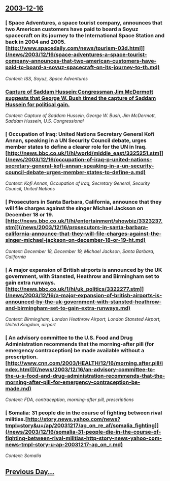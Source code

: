 ## [2003-12-16](/news/2003/12/16/index.md)

### [ Space Adventures, a space tourist company, announces that two American customers have paid to board a Soyuz spacecraft on its journey to the International Space Station and back in 2004 and 2005. [http://www.spacedaily.com/news/tourism-03d.html]](/news/2003/12/16/space-adventures-a-space-tourist-company-announces-that-two-american-customers-have-paid-to-board-a-soyuz-spacecraft-on-its-journey-to-th.md)
_Context: ISS, Soyuz, Space Adventures_

### [ Capture of Saddam Hussein:Congressman Jim McDermott suggests that George W. Bush timed the capture of Saddam Hussein for political gain. ](/news/2003/12/16/capture-of-saddam-hussein-pcongressman-jim-mcdermott-suggests-that-george-w-bush-timed-the-capture-of-saddam-hussein-for-political-gain.md)
_Context: Capture of Saddam Hussein, George W. Bush, Jim McDermott, Saddam Hussein, U.S. Congressional_

### [ Occupation of Iraq: United Nations Secretary General Kofi Annan, speaking in a UN Security Council debate, urges member states to define a clearer role for the UN in Iraq. [http://news.bbc.co.uk/1/hi/world/middle_east/3325251.stm]](/news/2003/12/16/occupation-of-iraq-p-united-nations-secretary-general-kofi-annan-speaking-in-a-un-security-council-debate-urges-member-states-to-define-a.md)
_Context: Kofi Annan, Occupation of Iraq, Secretary General, Security Council, United Nations_

### [ Prosecutors in Santa Barbara, California, announce that they will file charges against the singer Michael Jackson on December 18 or 19. [http://news.bbc.co.uk/1/hi/entertainment/showbiz/3323237.stm]](/news/2003/12/16/prosecutors-in-santa-barbara-california-announce-that-they-will-file-charges-against-the-singer-michael-jackson-on-december-18-or-19-ht.md)
_Context: December 18, December 19, Michael Jackson, Santa Barbara, California_

### [ A major expansion of British airports is announced by the UK government, with Stansted, Heathrow and Birmingham set to gain extra runways. [http://news.bbc.co.uk/1/hi/uk_politics/3322277.stm]](/news/2003/12/16/a-major-expansion-of-british-airports-is-announced-by-the-uk-government-with-stansted-heathrow-and-birmingham-set-to-gain-extra-runways.md)
_Context: Birmingham, London Heathrow Airport, London Stansted Airport, United Kingdom, airport_

### [ An advisory committee to the U.S. Food and Drug Administration recommends that the morning-after pill (for emergency contraception) be made available without a prescription. [http://www.cnn.com/2003/HEALTH/12/16/morning.after.pill/index.html]](/news/2003/12/16/an-advisory-committee-to-the-u-s-food-and-drug-administration-recommends-that-the-morning-after-pill-for-emergency-contraception-be-made.md)
_Context: FDA, contraception, morning-after pill, prescriptions_

### [ Somalia: 31 people die in the course of fighting between rival militias.[http://story.news.yahoo.com/news?tmpl=story&u=/ap/20031217/ap_on_re_af/somalia_fighting]](/news/2003/12/16/somalia-31-people-die-in-the-course-of-fighting-between-rival-militias-http-story-news-yahoo-com-news-tmpl-story-u-ap-20031217-ap_on_r.md)
_Context: Somalia_

## [Previous Day...](/news/2003/12/15/index.md)

